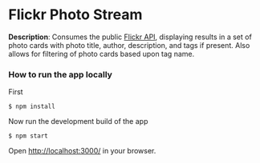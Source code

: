 # Flickr Photo Stream

__Description__: Consumes the public [Flickr API](https://api.flickr.com/services/feeds/photos_public.gne?format=json), displaying results in a set of photo cards with photo title, author, description, and tags if present. Also allows for filtering of photo cards based upon tag name.

### How to run the app locally
First

`$ npm install`

Now run the development build of the app

`$ npm start`

Open [http://localhost:3000/](http://localhost:3000/) in your browser.